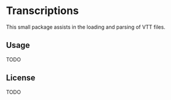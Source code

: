 # Transcriptions

This small package assists in the loading and parsing of VTT files.

## Usage

TODO

## License

TODO